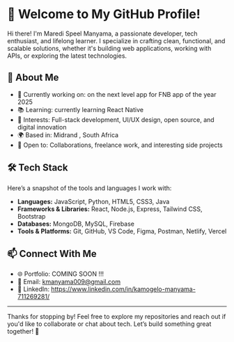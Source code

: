 # 👋 Welcome to My GitHub Profile!

Hi there! I'm Maredi Speel Manyama, a passionate developer, tech enthusiast, and lifelong learner. I specialize in crafting clean, functional, and scalable solutions, whether it's building web applications, working with APIs, or exploring the latest technologies.

## 🚀 About Me

- 💼 Currently working on: on the next level app for FNB app of the year 2025
- 📚 Learning: currently learning React Native
- 🎯 Interests: Full-stack development, UI/UX design, open source, and digital innovation
- 🌍 Based in: Midrand , South Africa
- 🤝 Open to: Collaborations, freelance work, and interesting side projects

## 🛠️ Tech Stack

Here’s a snapshot of the tools and languages I work with:

- **Languages:** JavaScript, Python, HTML5, CSS3, Java
- **Frameworks & Libraries:** React, Node.js, Express, Tailwind CSS, Bootstrap
- **Databases:** MongoDB, MySQL, Firebase
- **Tools & Platforms:** Git, GitHub, VS Code, Figma, Postman, Netlify, Vercel


## 📫 Connect With Me

- 🌐 Portfolio: COMING SOON !!!
- 📧 Email: kmanyama009@gmail.com
- 💼 LinkedIn: https://www.linkedin.com/in/kamogelo-manyama-711269281/

---

Thanks for stopping by! Feel free to explore my repositories and reach out if you'd like to collaborate or chat about tech. Let’s build something great together! 🚀
